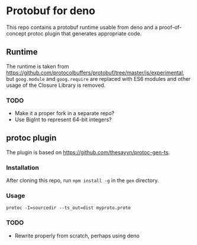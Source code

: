 # Protobuf for deno

This repo contains a protobuf runtime usable from deno and a proof-of-concept
protoc plugin that generates appropriate code.

## Runtime

The runtime is taken from
https://github.com/protocolbuffers/protobuf/tree/master/js/experimental,
but `goog.module` and `goog.require` are replaced with ES6 modules and other
usage of the Closure Library is removed.

### TODO

* Make it a proper fork in a separate repo?
* Use BigInt to represent 64-bit integers?

## protoc plugin

The plugin is based on https://github.com/thesayyn/protoc-gen-ts.

### Installation

After cloning this repo, run `npm install -g` in the `gen` directory.

### Usage

`protoc -I=sourcedir --ts_out=dist myproto.proto`

### TODO

* Rewrite properly from scratch, perhaps using deno
